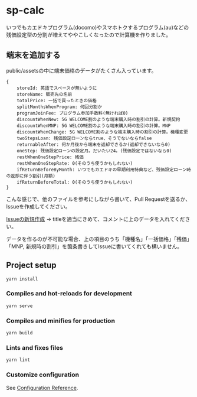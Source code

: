 # sp-calc

いつでもカエドキプログラム(docomo)やスマホトクするプログラム(au)などの
残価設定型の分割が増えてややこしくなったので計算機を作りました。

## 端末を追加する

public/assetsの中に端末価格のデータがたくさん入っています。

```
{
    storeId: 英語でスペースが無いように
    storeName: 販売先の名前
    totalPrice: 一括で買ったときの価格
    splitMonthsWhenProgram: 何回分割か
    programJoinFee: プログラム参加手数料(無ければ0)
    discountWhenNew: 5G WELCOME割のような端末購入時の割引の計算。新規契約
    discountWhenMNP: 5G WELCOME割のような端末購入時の割引の計算。MNP
    discountWhenChange: 5G WELCOME割のような端末購入時の割引の計算。機種変更
    twoStepsLoan: 残価設定ローンならtrue、そうでないならfalse
    returnableAfter: 何か月後から端末を返却できるか(返却できないなら0)
    oneStep: 残価設定ローンの設定月。だいたい24。(残価設定ではないなら0)
    restWhenOneStepPrice: 残価
    restWhenOneStepRate: 0(そのうち使うかもしれない)
    ifReturnBeforeByMonth: いつでもカエドキの早期利用特典など、残価設定ローン時の返却に伴う割引(月額)
    ifReturnBeforeTotal: 0(そのうち使うかもしれない)
}
```

こんな感じで、他のファイルを参考にしながら書いて、Pull Requestを送るか、Issueを作成してください。

[Issueの新規作成](https://github.com/cutls/spCalc/issues/new) -> titleを適当にきめて、コメントに上のデータを入れてください。

データを作るのが不可能な場合、上の項目のうち「機種名」「一括価格」「残価」「MNP, 新規時の割引」を箇条書きしてIssueに書いてくれても構いません。

## Project setup
```
yarn install
```

### Compiles and hot-reloads for development
```
yarn serve
```

### Compiles and minifies for production
```
yarn build
```

### Lints and fixes files
```
yarn lint
```

### Customize configuration
See [Configuration Reference](https://cli.vuejs.org/config/).
